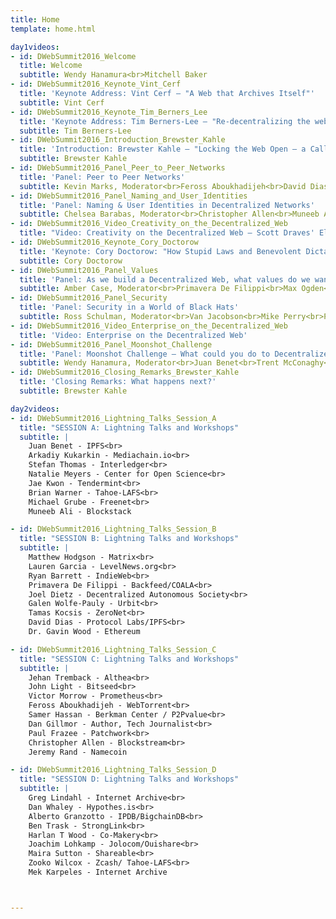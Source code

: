 ```yaml
---
title: Home
template: home.html

day1videos:
- id: DWebSummit2016_Welcome
  title: Welcome
  subtitle: Wendy Hanamura<br>Mitchell Baker
- id: DWebSummit2016_Keynote_Vint_Cerf
  title: 'Keynote Address: Vint Cerf – "A Web that Archives Itself"'
  subtitle: Vint Cerf
- id: DWebSummit2016_Keynote_Tim_Berners_Lee
  title: 'Keynote Address: Tim Berners-Lee – "Re-decentralizing the web - some strategic questions"'
  subtitle: Tim Berners-Lee
- id: DWebSummit2016_Introduction_Brewster_Kahle
  title: 'Introduction: Brewster Kahle – "Locking the Web Open – a Call for a New, Decentralized Web"'
  subtitle: Brewster Kahle
- id: DWebSummit2016_Panel_Peer_to_Peer_Networks
  title: 'Panel: Peer to Peer Networks'
  subtitle: Kevin Marks, Moderator<br>Feross Aboukhadijeh<br>David Dias<br>Zooko Wilcox<br>Dr. Gavin Wood
- id: DWebSummit2016_Panel_Naming_and_User_Identities
  title: 'Panel: Naming & User Identities in Decentralized Networks'
  subtitle: Chelsea Barabas, Moderator<br>Christopher Allen<br>Muneeb Ali<br>Joachim Lohkamp<br>Jeremy Rand
- id: DWebSummit2016_Video_Creativity_on_the_Decentralized_Web
  title: "Video: Creativity on the Decentralized Web – Scott Draves' Electric Sheep"
- id: DWebSummit2016_Keynote_Cory_Doctorow
  title: 'Keynote: Cory Doctorow: "How Stupid Laws and Benevolent Dictators can Ruin the Decentralized Web, too"'
  subtitle: Cory Doctorow
- id: DWebSummit2016_Panel_Values
  title: 'Panel: As we build a Decentralized Web, what values do we want written in the code?'
  subtitle: Amber Case, Moderator<br>Primavera De Filippi<br>Max Ogden<br>Wendy Seltzer<br>Peter Van Garderen
- id: DWebSummit2016_Panel_Security
  title: 'Panel: Security in a World of Black Hats'
  subtitle: Ross Schulman, Moderator<br>Van Jacobson<br>Mike Perry<br>Paige Peterson<br>Brian Warner
- id: DWebSummit2016_Video_Enterprise_on_the_Decentralized_Web
  title: 'Video: Enterprise on the Decentralized Web'
- id: DWebSummit2016_Panel_Moonshot_Challenge
  title: 'Panel: Moonshot Challenge – What could you do to Decentralize Scientific Journal Articles?'
  subtitle: Wendy Hanamura, Moderator<br>Juan Benet<br>Trent McConaghy<br>Karissa McKelvey<br>Denis Nazarov<br>Evan Schwartz
- id: DWebSummit2016_Closing_Remarks_Brewster_Kahle
  title: 'Closing Remarks: What happens next?'
  subtitle: Brewster Kahle

day2videos:
- id: DWebSummit2016_Lightning_Talks_Session_A
  title: "SESSION A: Lightning Talks and Workshops"
  subtitle: |
    Juan Benet - IPFS<br>
    Arkadiy Kukarkin - Mediachain.io<br>
    Stefan Thomas - Interledger<br>
    Natalie Meyers - Center for Open Science<br>
    Jae Kwon - Tendermint<br>
    Brian Warner - Tahoe-LAFS<br>
    Michael Grube - Freenet<br>
    Muneeb Ali - Blockstack

- id: DWebSummit2016_Lightning_Talks_Session_B
  title: "SESSION B: Lightning Talks and Workshops"
  subtitle: |
    Matthew Hodgson - Matrix<br>
    Lauren Garcia - LevelNews.org<br>
    Ryan Barrett - IndieWeb<br>
    Primavera De Filippi - Backfeed/COALA<br>
    Joel Dietz - Decentralized Autonomous Society<br>
    Galen Wolfe-Pauly - Urbit<br>
    Tamas Kocsis - ZeroNet<br>
    David Dias - Protocol Labs/IPFS<br>
    Dr. Gavin Wood - Ethereum

- id: DWebSummit2016_Lightning_Talks_Session_C
  title: "SESSION C: Lightning Talks and Workshops"
  subtitle: |
    Jehan Tremback - Althea<br>
    John Light - Bitseed<br>
    Victor Morrow - Prometheus<br>
    Feross Aboukhadijeh - WebTorrent<br>
    Samer Hassan - Berkman Center / P2Pvalue<br>
    Dan Gillmor - Author, Tech Journalist<br>
    Paul Frazee - Patchwork<br>
    Christopher Allen - Blockstream<br>
    Jeremy Rand - Namecoin

- id: DWebSummit2016_Lightning_Talks_Session_D
  title: "SESSION D: Lightning Talks and Workshops"
  subtitle: |
    Greg Lindahl - Internet Archive<br>
    Dan Whaley - Hypothes.is<br>
    Alberto Granzotto - IPDB/BigchainDB<br>
    Ben Trask - StrongLink<br>
    Harlan T Wood - Co-Makery<br>
    Joachim Lohkamp - Jolocom/Ouishare<br>
    Maira Sutton - Shareable<br>
    Zooko Wilcox - Zcash/ Tahoe-LAFS<br>
    Mek Karpeles - Internet Archive



---
```

